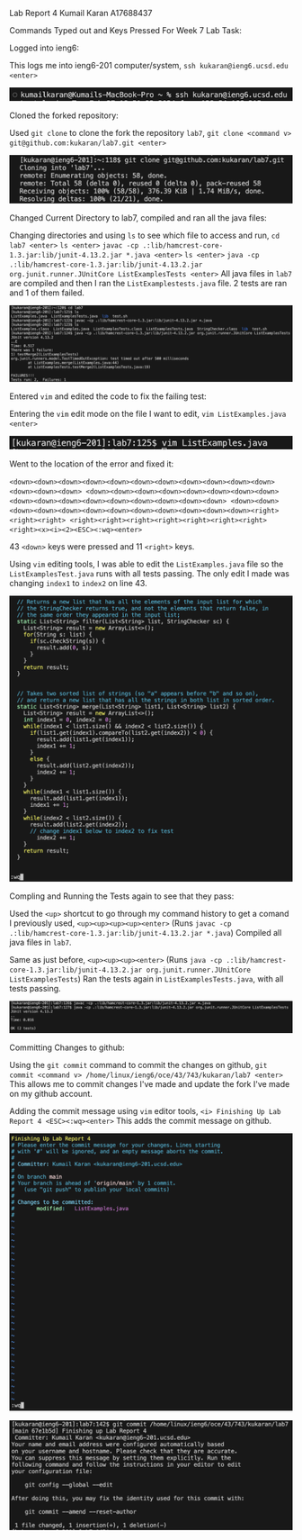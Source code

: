 Lab Report 4 
Kumail Karan 
A17688437

Commands Typed out and Keys Pressed For Week 7 Lab Task:

Logged into ieng6:

This logs me into ieng6-201 computer/system,
`ssh kukaran@ieng6.ucsd.edu <enter>`

![Image](logintoieng6.png)

Cloned the forked repository:

Used `git clone` to clone the fork the repository `lab7`, 
`git clone <command v> git@github.com:kukaran/lab7.git <enter>`

![Image](clonedforkedrepositories.png)

Changed Current Directory to lab7, compiled and ran all the java files:

Changing directories and using `ls` to see which file to access and run,
`cd lab7 <enter>`
`ls <enter>`
`javac -cp .:lib/hamcrest-core-1.3.jar:lib/junit-4.13.2.jar *.java <enter>`
`ls <enter>`
`java -cp .:lib/hamcrest-core-1.3.jar:lib/junit-4.13.2.jar org.junit.runner.JUnitCore ListExamplesTests <enter>`
All java files in `lab7` are compiled and then I ran the `ListExamplestests.java` file.
2 tests are ran and 1 of them failed.

![Image](changeddirectorocmpiledandranalljavatest.png)

Entered `vim` and edited the code to fix the failing test:

Entering the `vim` edit mode on the file I want to edit,
`vim ListExamples.java <enter>`

![Image](vimListExamples.png)

Went to the location of the error and fixed it:

`<down><down><down><down><down><down><down><down><down><down><down><down><down><down>
<down><down><down><down><down><down><down><down><down><down><down><down><down><down><down><down><down>
<down><down><down><down><down><down><down><down><down><down><down><down><right><right><right>
<right><right><right><right><right><right><right><right><x><i><2><ESC><:wq><enter>` 

43 `<down>` keys were pressed and 11 `<right>` keys.

Using `vim` editing tools, I was able to edit the `ListExamples.java` file so the `ListExamplesTest.java` runs
with all tests passing. The only edit I made was changing `index1` to `index2` on line 43.

![Image](editingcodeListExamples.png)

Compling and Running the Tests again to see that they pass:

Used the `<up>` shortcut to go through my command history to get a comand I previously used,
`<up><up><up><up><enter>` (Runs `javac -cp .:lib/hamcrest-core-1.3.jar:lib/junit-4.13.2.jar *.java`)
Compiled all java files in `lab7`.

Same as just before,
`<up><up><up><enter>` (Runs `java -cp .:lib/hamcrest-core-1.3.jar:lib/junit-4.13.2.jar org.junit.runner.JUnitCore ListExamplesTests`)
Ran the tests again in `ListExamplesTests.java`, with all tests passing.

![Image](thetestsnowpass.png)

Committing Changes to github:

Using the `git commit` command to commit the changes on github,
`git commit <command v> /home/linux/ieng6/oce/43/743/kukaran/lab7 <enter>`
This allows me to commit changes I've made and update the fork I've made on my github account.

Adding the commit message using `vim` editor tools, 
`<i> Finishing Up Lab Report 4 <ESC><:wq><enter>`
This adds the commit message on github.

![Image](finishinguplabreport4.png)

![Image](commitingchangestogithub.png)






